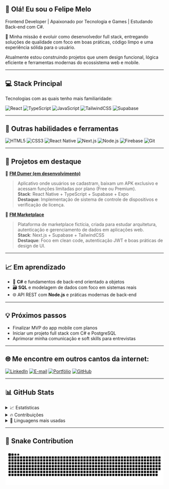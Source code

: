 ## 👋 Olá! Eu sou o Felipe Melo

Frontend Developer | Apaixonado por Tecnologia e Games | Estudando Back-end com C#.

🚀 Minha missão é evoluir como desenvolvedor full stack, entregando soluções de qualidade com foco em boas práticas, código limpo e uma experiência sólida para o usuário.

Atualmente estou construindo projetos que unem design funcional, lógica eficiente e ferramentas modernas do ecossistema web e mobile.

---

## 💻 Stack Principal

Tecnologias com as quais tenho mais familiaridade:

![React](https://img.shields.io/badge/-React.js-20232A?style=for-the-badge&logo=react)
![TypeScript](https://img.shields.io/badge/-TypeScript-007ACC?style=for-the-badge&logo=typescript&logoColor=white)
![JavaScript](https://img.shields.io/badge/-JavaScript-F7DF1E?style=for-the-badge&logo=javascript&logoColor=black)
![TailwindCSS](https://img.shields.io/badge/-tailwindcss-20232A?style=for-the-badge&logo=tailwindcss)
![Supabase](https://img.shields.io/badge/-supabase-20232A?style=for-the-badge&logo=supabase)

---

## 🔧 Outras habilidades e ferramentas

![HTML5](https://img.shields.io/badge/-HTML5-E34F26?style=for-the-badge&logo=html5&logoColor=white)
![CSS3](https://img.shields.io/badge/-CSS3-1572B6?style=for-the-badge&logo=css3&logoColor=white)
![React Native](https://img.shields.io/badge/-React%20Native-20232A?style=for-the-badge&logo=react)
![Next.js](https://img.shields.io/badge/-Next.js-black?style=for-the-badge&logo=next.js)
![Node.js](https://img.shields.io/badge/-Node.js-339933?style=for-the-badge&logo=nodedotjs&logoColor=white)
![Firebase](https://img.shields.io/badge/-Firebase-FFCA28?style=for-the-badge&logo=firebase&logoColor=black)
![Git](https://img.shields.io/badge/-Git-F05032?style=for-the-badge&logo=git&logoColor=white)

---

## 📂 Projetos em destaque

🔗 [**FM Dumer (em desenvolvimento)**](https://github.com/FelipeMeloGomes/FM-Dummer)  
> Aplicativo onde usuários se cadastram, baixam um APK exclusivo e acessam funções limitadas por plano (Free ou Premium).  
> **Stack**: React Native + TypeScript + Supabase + Expo  
> **Destaque**: Implementação de sistema de controle de dispositivos e verificação de licença.

🔗 [**FM Marketplace**](https://github.com/FelipeMeloGomes/FM-Marketplace)  
> Plataforma de marketplace fictícia, criada para estudar arquitetura, autenticação e gerenciamento de dados em aplicações web.  
> **Stack**: Next.js + Supabase + TailwindCSS  
> **Destaque**: Foco em clean code, autenticação JWT e boas práticas de design de UI.

---

## 📈 Em aprendizado

- 🧱 **C#** e fundamentos de back-end orientado a objetos  
- 🗃️ **SQL** e modelagem de dados com foco em sistemas reais  
- 🌐 API REST com **Node.js** e práticas modernas de back-end  

---

## 💡 Próximos passos

- Finalizar MVP do app mobile com planos  
- Iniciar um projeto full stack com C# e PostgreSQL  
- Aprimorar minha comunicação e soft skills para entrevistas  

---

## 🌐 Me encontre em outros cantos da internet:

[![LinkedIn](https://img.shields.io/badge/-LinkedIn-000?style=for-the-badge&logo=linkedin&logoColor=FF00F6)](https://www.linkedin.com/in/felipemelog/)
[![E-mail](https://img.shields.io/badge/-Email-000?style=for-the-badge&logo=microsoft-outlook&logoColor=FF00F6)](mailto:felipemelogomes36@gmail.com)
[![Portfólio](https://img.shields.io/badge/-Portfólio-000?style=for-the-badge&logo=vercel&logoColor=FF00F6)](https://portfoliofmg.netlify.app/)
[![GitHub](https://img.shields.io/badge/-GitHub-000?style=for-the-badge&logo=github&logoColor=FF00F6)](https://github.com/FelipeMeloGomes)

---

## 📊 GitHub Stats

<details>
  <summary>📈 Estatísticas</summary>
  <img src="https://github-readme-stats.vercel.app/api?username=FelipeMeloGomes&show_icons=true&theme=radical" alt="GitHub Stats">
</details>

<details>
  <summary>🔥 Contribuições</summary>
  <img src="https://streak-stats.demolab.com?user=FelipeMeloGomes&theme=radical&hide_border=true&locale=pt_BR" alt="GitHub Streak">
</details>

<details>
  <summary>🧠 Linguagens mais usadas</summary>
  <img src="https://github-readme-stats.vercel.app/api/top-langs/?username=FelipeMeloGomes&size_weight=0.5&count_weight=0.5&theme=radical" alt="Top Langs">
</details>

---

## 🐍 Snake Contribution

<picture>
  <source media="(prefers-color-scheme: dark)" srcset="https://raw.githubusercontent.com/FelipeMeloGomes/FelipeMeloGomes/output/github-contribution-grid-snake-dark.svg">
  <source media="(prefers-color-scheme: light)" srcset="https://raw.githubusercontent.com/FelipeMeloGomes/FelipeMeloGomes/output/github-contribution-grid-snake.svg">
  <img loading="lazy" alt="github contribution grid snake animation" src="https://raw.githubusercontent.com/FelipeMeloGomes/FelipeMeloGomes/output/github-contribution-grid-snake.svg">
</picture>
